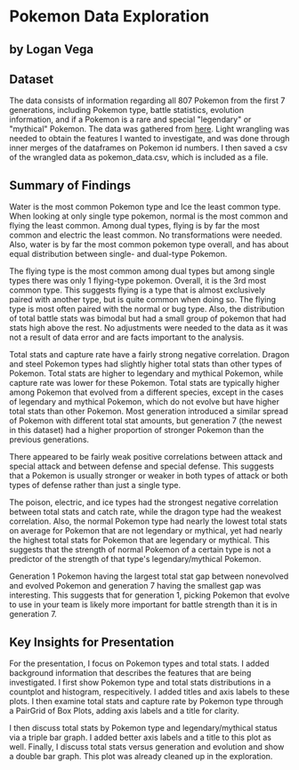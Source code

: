 # Pokemon Data Exploration
## by Logan Vega


## Dataset

The data consists of information regarding all 807 Pokemon from the first 7 generations, including Pokemon type, battle statistics,
evolution information, and if a Pokemon is a rare and special "legendary" or "mythical" Pokemon. The data was gathered from 
[here](https://github.com/veekun/pokedex/tree/master/pokedex/data/csv). Light wrangling was needed to obtain the features I 
wanted to investigate, and was done through inner merges of the dataframes on Pokemon id numbers. I then saved a csv of the wrangled 
data as pokemon_data.csv, which is included as a file.


## Summary of Findings

Water is the most common Pokemon type and Ice the least common type. When looking at only single type pokemon, normal is the most 
common and flying the least common. Among dual types, flying is by far the most common and electric the least common. No 
transformations were needed. Also, water is by far the most common pokemon type overall, and has about equal distribution between 
single- and dual-type Pokemon.

The flying type is the most common among dual types but among single types there was only 1 flying-type pokemon. Overall, it is the 3rd 
most common type. This suggests flying is a type that is almost exclusively paired with another type, but is quite common when doing so.
The flying type is most often paired with the normal or bug type. Also, the distribution of total battle stats was bimodal but had a 
small group of pokemon that had stats high above the rest. No adjustments were needed to the data as it was not a result of data error 
and are facts important to the analysis.

Total stats and capture rate have a fairly strong negative correlation. Dragon and steel Pokemon types had slightly higher total stats 
than other types of Pokemon. Total stats are higher to legendary and mythical Pokemon, while capture rate was lower for these Pokemon. 
Total stats are typically higher among Pokemon that evolved from a different species, except in the cases of legendary and mythical 
Pokemon, which do not evolve but have higher total stats than other Pokemon. Most generation introduced a similar spread of Pokemon 
with different total stat amounts, but generation 7 (the newest in this dataset) had a higher proportion of stronger Pokemon than the 
previous generations.

There appeared to be fairly weak positive correlations between attack and special attack and between defense and special defense. 
This suggests that a Pokemon is usually stronger or weaker in both types of attack or both types of defense rather than just a single 
type.

The poison, electric, and ice types had the strongest negative correlation between total stats and catch rate, while the dragon type 
had the weakest correlation. Also, the normal Pokemon type had nearly the lowest total stats on average for Pokemon that are not 
legendary or mythical, yet had nearly the highest total stats for Pokemon that are legendary or mythical. This suggests that the 
strength of normal Pokemon of a certain type is not a predictor of the strength of that type's legendary/mythical Pokemon.

Generation 1 Pokemon having the largest total stat gap between nonevolved and evolved Pokemon and generation 7 having the smallest gap 
was interesting. This suggests that for generation 1, picking Pokemon that evolve to use in your team is likely more important for 
battle strength than it is in generation 7. 


## Key Insights for Presentation

For the presentation, I focus on Pokemon types and total stats. I added background information that describes the features that are 
being investigated. I first show Pokemon type and total stats distributions in a countplot and histogram, respecitively. I added 
titles and axis labels to these plots. I then examine total stats and capture rate by Pokemon type through a PairGrid of Box Plots, 
adding axis labels and a title for clarity.

I then discuss total stats by Pokemon type and legendary/mythical status via a triple bar graph. I added better axis labels and a 
title to this plot as well. Finally, I discuss total stats versus generation and evolution and show a double bar graph. This plot 
was already cleaned up in the exploration. 